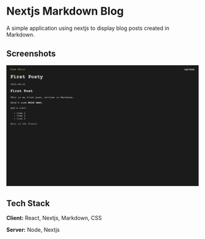 
# Nextjs Markdown Blog

A simple application using nextjs to display blog posts created in Markdown.

## Screenshots

![App Screenshot](https://github.com/mandozza/next-md-blog/blob/main/screenshot.png)

## Tech Stack

**Client:** React, Nextjs, Markdown, CSS

**Server:** Node, Nextjs
